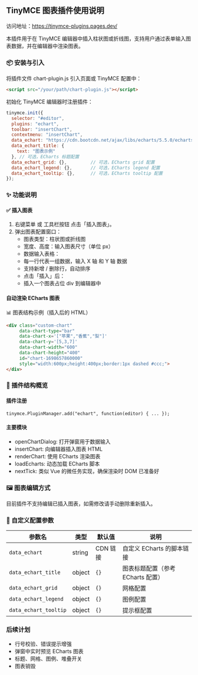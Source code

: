 ## TinyMCE 图表插件使用说明

访问地址：https://tinymce-plugins.pages.dev/

本插件用于在 TinyMCE 编辑器中插入柱状图或折线图，支持用户通过表单输入图表数据，并在编辑器中渲染图表。

### 📦 安装与引入

将插件文件 chart-plugin.js 引入页面或 TinyMCE 配置中：

```HTML
<script src="/your/path/chart-plugin.js"></script>
```

初始化 TinyMCE 编辑器时注册插件：

```js
tinymce.init({
  selector: "#editor",
  plugins: "echart",
  toolbar: "insertChart",
  contextmenu: "insertChart",
  data_echart: "https://cdn.bootcdn.net/ajax/libs/echarts/5.5.0/echarts.min.js", // 可选，自定义 ECharts CDN
  data_echart_title: {
    text: "图表示例"
  }, // 可选，ECharts 标题配置
  data_echart_grid: {},         // 可选，ECharts grid 配置
  data_echart_legend: {},       // 可选，ECharts legend 配置
  data_echart_tooltip: {},      // 可选，ECharts tooltip 配置
});
```

### ✨ 功能说明

#### ✅ 插入图表

1. 右键菜单 或 工具栏按钮 点击「插入图表」。
2. 弹出图表配置窗口：
   - 图表类型：柱状图或折线图
   - 宽度、高度：输入图表尺寸（单位 px）
   - 数据输入表格：
   - 每一行代表一组数据，输入 X 轴 和 Y 轴 数据
   - 支持新增 / 删除行，自动排序
   - 点击「插入」后：
   - 插入一个图表占位 div 到编辑器中

#### 自动渲染 ECharts 图表

📊 图表结构示例（插入后的 HTML）
```HTML
<div class="custom-chart"
     data-chart-type="bar"
     data-chart-x='["苹果","香蕉","梨"]'
     data-chart-y='[5,3,7]'
     data-chart-width="600"
     data-chart-height="400"
     id="chart-1698657860000"
     style="width:600px;height:400px;border:1px dashed #ccc;">
</div>
```

### 🔧 插件结构概览

#### 插件注册
```JS
tinymce.PluginManager.add("echart", function(editor) { ... });
```

#### 主要模块

- openChartDialog: 打开弹窗用于数据输入
- insertChart: 向编辑器插入图表 HTML
- renderChart: 使用 ECharts 渲染图表
- loadEcharts: 动态加载 ECharts 脚本
- nextTick: 类似 Vue 的微任务实现，确保渲染时 DOM 已准备好

### 🖼 图表编辑方式
目前插件不支持编辑已插入图表，如需修改请手动删除重新插入。

### 🔧 自定义配置参数

| 参数名                | 类型   | 默认值   | 说明                              |
| --------------------- | ------ | -------- | --------------------------------- |
| `data_echart`         | string | CDN 链接 | 自定义 ECharts 的脚本链接         |
| `data_echart_title`   | object | `{}`     | 图表标题配置（参考 ECharts 配置） |
| `data_echart_grid`    | object | `{}`     | 网格配置                          |
| `data_echart_legend`  | object | `{}`     | 图例配置                          |
| `data_echart_tooltip` | object | `{}`     | 提示框配置                        |

### 后续计划
- 行号校验、错误提示增强
- 弹窗中实时预览 ECharts 图表
- 标题、网格、图例、堆叠开关
- 图表销毁
